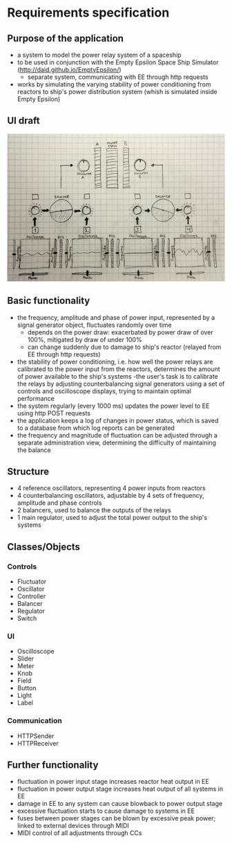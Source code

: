 # Requirements specification

## Purpose of the application
- a system to model the power relay system of a spaceship
- to be used in conjunction with the Empty Epsilon Space Ship Simulator (http://daid.github.io/EmptyEpsilon/)
  - separate system, communicating with EE through http requests
- works by simulating the varying stability of power conditioning from reactors to ship's power distribution system (whish is simulated inside Empty Epsilon)

## UI draft

<img src="https://github.com/vmarttil/ot-harjoitustyo/blob/master/documentation/kayttoliittymaluonnos.jpg" width="750">

## Basic functionality
- the frequency, amplitude and phase of power input, represented by a signal generator object, fluctuates randomly over time
  - depends on the power draw: exacerbated by power draw of over 100%, mitigated by draw of under 100%
  - can change suddenly due to damage to ship's reactor (relayed from EE through http requests)
- the stability of power conditioning, i.e. how well the power relays are calibrated to the power input from the reactors, determines the amount of power available to the ship's systems
	-the user's task is to calibrate the relays by adjusting counterbalancing signal generators using a set of controls and oscilloscope displays, trying to maintain optimal performance
- the system regularly (every 1000 ms) updates the power level to EE using http POST requests
- the application keeps a log of changes in power status, which is saved to a database from which log reports can be generated
- the frequency and magnitude of fluctuation can be adjusted through a separate administration view, determining the difficulty of maintaining the balance

## Structure
- 4 reference oscillators, representing 4 power inputs from reactors
- 4 counterbalancing oscillators, adjustable by 4 sets of frequency, amplitude and phase controls
- 2 balancers, used to balance the outputs of the relays
- 1 main regulator, used to adjust the total power output to the ship's systems

## Classes/Objects
### Controls
- Fluctuator
- Oscillator
- Controller
- Balancer
- Regulator
- Switch
### UI
- Oscilloscope
- Slider
- Meter
- Knob
- Field
- Button
- Light
- Label
### Communication
- HTTPSender
- HTTPReceiver

## Further functionality
- fluctuation in power input stage increases reactor heat output in EE
- fluctuation in power output stage increases heat output of all systems in EE
- damage in EE to any system can cause blowback to power output stage
- excessive fluctuation starts to cause damage to systems in EE
- fuses between power stages can be blown by excessive peak power; linked to external devices through MIDI
- MIDI control of all adjustments through CCs
